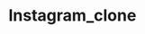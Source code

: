 # Instagram_clone


<imag src="https://raw.githubusercontent.com/Omk4r-san/Instagram_clone/main/insta_clone/screenshots/ss1.jpeg">
  <br>
  
<imag src="https://raw.githubusercontent.com/Omk4r-san/Instagram_clone/main/insta_clone/screenshots/ss2.jpeg">
  <br>
  
<imag src="https://raw.githubusercontent.com/Omk4r-san/Instagram_clone/main/insta_clone/screenshots/ss3.jpeg">
  <br>
  
<imag src="https://raw.githubusercontent.com/Omk4r-san/Instagram_clone/main/insta_clone/screenshots/ss4.jpeg">
  <br>
  
<imag src="https://raw.githubusercontent.com/Omk4r-san/Instagram_clone/main/insta_clone/screenshots/ss5.jpeg">
  <br>
  
<imag src="https://raw.githubusercontent.com/Omk4r-san/Instagram_clone/main/insta_clone/screenshots/ss6.jpeg">
  <br>
  

<imag src="https://raw.githubusercontent.com/Omk4r-san/Instagram_clone/main/insta_clone/screenshots/ss7.jpeg">
  <br>
  
<imag src="https://raw.githubusercontent.com/Omk4r-san/Instagram_clone/main/insta_clone/screenshots/ss8.jpeg">
  <br>
  
<imag src="https://raw.githubusercontent.com/Omk4r-san/Instagram_clone/main/insta_clone/screenshots/ss9.jpeg">
  <br>
  
<imag src="https://raw.githubusercontent.com/Omk4r-san/Instagram_clone/main/insta_clone/screenshots/ss10.jpeg">
  <br>
  
<imag src="https://raw.githubusercontent.com/Omk4r-san/Instagram_clone/main/insta_clone/screenshots/ss11.jpeg">
  <br>
  
<imag src="https://raw.githubusercontent.com/Omk4r-san/Instagram_clone/main/insta_clone/screenshots/ss12.jpeg">
  <br>
